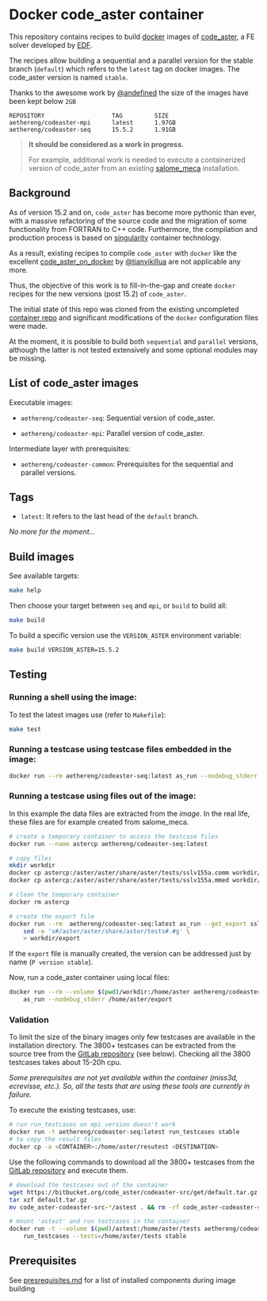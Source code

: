 # Docker code_aster container

This repository contains recipes to build [docker](https://www.docker.com/) images of [code_aster](https://code-aster.org), a FE solver developed by [EDF](https://www.edf.fr/).

The recipes allow building a sequential and a parallel
version for the stable branch (`default`) which refers to the `latest`
tag on docker images.
The code_aster version is named `stable`.

Thanks to the awesome work by [@andefined](https://github.com/andefined) the size of the images have been kept below `2GB`
```
REPOSITORY                   TAG         SIZE
aethereng/codeaster-mpi      latest      1.97GB
aethereng/codeaster-seq      15.5.2      1.91GB
```


> **It should be considered as a work in progress.**
>
> For example, additional work is needed to execute a containerized version of
  code_aster from an existing
  [salome_meca](https://www.code-aster.org/spip.php?article295)
  installation.



## Background

As of version 15.2 and on, `code_aster` has become more pythonic than ever, with a massive refactoring of the source code and the migration of some functionality from FORTRAN to C++ code. Furthermore, the compilation and production process is based on [singularity](https://www.sylabs.io/docs/) container technology.

As a result, existing recipes to compile `code_aster` with `docker` like the excellent [code_aster_on_docker](https://github.com/tianyikillua/code_aster_on_docker) by [@tianyikillua](https://github.com/tianyikillua) are not applicable any more.

Thus, the objective of this work is to fill-in-the-gap and create `docker` recipes for the new versions (post 15.2) of `code_aster`.

The initial state of this repo was cloned from the existing uncompleted [container repo](https://github.com/codeaster/container) and significant modifications of the `docker` configuration files were made.

At the moment, it is possible to build both `sequential` and `parallel` versions, although the latter is not tested extensively and some optional modules may be missing.



## List of code_aster images

Executable images:

- `aethereng/codeaster-seq`: Sequential version of code_aster.

- `aethereng/codeaster-mpi`: Parallel version of code_aster.

Intermediate layer with prerequisites:

- `aethereng/codeaster-common`: Prerequisites for the sequential and
  parallel versions.


## Tags

- `latest`: It refers to the last head of the `default` branch.

*No more for the moment...*


## Build images

See available targets:

``` bash
make help
```

Then choose your target between `seq` and `mpi`, or `build` to build all:

``` bash
make build
```

To build a specific version use the `VERSION_ASTER` environment variable:

```bash
make build VERSION_ASTER=15.5.2
```

## Testing

### Running a shell using the image:

To test the latest images use (refer to `Makefile`):

``` bash
make test
```

### Running a testcase using testcase files embedded in the image:

``` bash
docker run --rm aethereng/codeaster-seq:latest as_run --nodebug_stderr --test zzzz100f
```

### Running a testcase using files out of the image:

In this example the data files are extracted from the *image*.
In the real life, these files are for example created from salome_meca.

``` bash
# create a temporary container to access the testcase files
docker run --name astercp aethereng/codeaster-seq:latest

# copy files
mkdir workdir
docker cp astercp:/aster/aster/share/aster/tests/sslv155a.comm workdir/
docker cp astercp:/aster/aster/share/aster/tests/sslv155a.mmed workdir/

# clean the temporary container
docker rm astercp

# create the export file
docker run --rm  aethereng/codeaster-seq:latest as_run --get_export sslv155a --nodebug_stderr | \
    sed -e 's#/aster/aster/share/aster/tests#.#g' \
    > workdir/export
```

If the `export` file is manually created, the version can be addressed just
by name (`P version stable`).

Now, run a code_aster container using local files:

``` bash
docker run --rm --volume $(pwd)/workdir:/home/aster aethereng/codeaster-seq:latest \
    as_run --nodebug_stderr /home/aster/export
```

### Validation

To limit the size of the binary images only few testcases are available in the
installation directory.
The 3800+ testcases can be extracted from the source tree from the
[GitLab repository](https://gitlab.com/codeaster/src)
(see below).
Checking all the 3800 testcases takes about 15-20h cpu.

*Some prerequisites are not yet available within the container
(miss3d, ecrevisse, etc.). So, all the tests that are using these tools
are currently in failure.*

To execute the existing testcases, use:

``` bash
# run run_testcases on mpi version doesn't work
docker run -t aethereng/codeaster-seq:latest run_testcases stable
# to copy the result files
docker cp -a <CONTAINER>:/home/aster/resutest <DESTINATION>
```

Use the following commands to download all the 3800+ testcases from the
[GitLab repository](https://gitlab.com/codeaster/src) and
execute them.

``` bash
# download the testcases out of the container
wget https://bitbucket.org/code_aster/codeaster-src/get/default.tar.gz
tar xzf default.tar.gz
mv code_aster-codeaster-src-*/astest . && rm -rf code_aster-codeaster-src-*

# mount 'astest' and run testcases in the container
docker run -t --volume $(pwd)/astest:/home/aster/tests aethereng/codeaster-seq:latest \
    run_testcases --tests=/home/aster/tests stable
```


## Prerequisites

See [presrequisites.md](./prerequisites.md) for a list of installed components during image building
